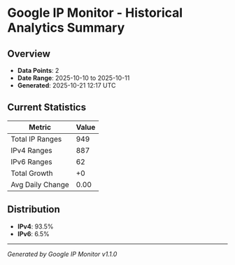 # Google IP Monitor - Historical Analytics Summary

## Overview

- **Data Points**: 2
- **Date Range**: 2025-10-10 to 2025-10-11
- **Generated**: 2025-10-21 12:17 UTC

## Current Statistics

| Metric | Value |
|--------|-------|
| Total IP Ranges | 949 |
| IPv4 Ranges | 887 |
| IPv6 Ranges | 62 |
| Total Growth | +0 |
| Avg Daily Change | 0.00 |

## Distribution

- **IPv4**: 93.5%
- **IPv6**: 6.5%

---

*Generated by Google IP Monitor v1.1.0*
